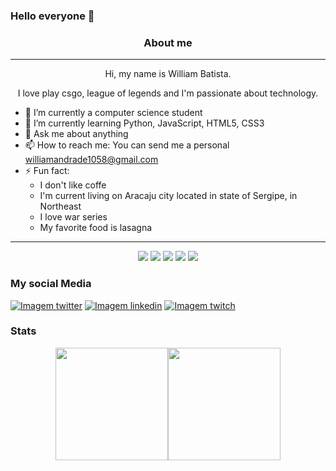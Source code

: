 ### Hello everyone 👋
<div align="center">
  <h3> About me </h3>
  <hr>
  Hi, my name is William Batista.
  
  I love play csgo, league of legends and I'm passionate about technology.
</div>

* 🔭 I’m currently a computer science student
* 🌱 I’m currently learning Python, JavaScript, HTML5, CSS3
* 💬 Ask me about anything
* 📫 How to reach me: You can send me a personal <williamandrade1058@gmail.com>
* ⚡ Fun fact:
  * I don't like coffe
  * I'm current living on Aracaju city located in state of Sergipe, in Northeast
  * I love war series
  * My favorite food is lasagna
<hr>

<div align="center" display:"flex">
  <p align="center">
 <img src="https://img.shields.io/badge/HTML5-E34F26?style=for-the-badge&logo=html5&logoColor=white" />
 <img src="https://img.shields.io/badge/CSS3-1572B6?style=for-the-badge&logo=css3&logoColor=white" />
 <img src="https://img.shields.io/badge/JavaScript-F7DF1E?style=for-the-badge&logo=javascript&logoColor=black" />
  <img src="https://img.shields.io/badge/Git-F05032?style=for-the-badge&logo=git&logoColor=white"/>
 <img src="https://img.shields.io/badge/Python-3776AB?style=for-the-badge&logo=python&logoColor=white"/>
  </p>
  </div>         

### My social Media
<div>
    <a href="https://twitter.com/wbsdev"><img src="https://img.shields.io/badge/Twitter-1DA1F2?style=for-the-badge&logo=twitter&logoColor=white" alt="Imagem twitter"></a>
    <a href="https://www.linkedin.com/in/william-andrade-78b4a6219/" target="_blank"><img src="https://img.shields.io/badge/LinkedIn-0077B5?style=for-the-badge&logo=linkedin&logoColor=white" alt="Imagem linkedin"></a>
  <a href="https://www.twitch.tv/wbs12_" target="_blank"><img src="https://img.shields.io/badge/Twitch-9146FF?style=for-the-badge&logo=twitch&logoColor=white" alt="Imagem twitch"></a>
</div>

### Stats
<p align="center">
<a href="https://github.com/williamsantanadeveloper">
<img height="180em" src="https://github-readme-stats-eight-theta.vercel.app/api?username=williamsantanadeveloper&show_icons=true&theme=tokyonight&include_all_commits=false&count_private=true"/><img height="180em" src="https://github-readme-stats-eight-theta.vercel.app/api/top-langs/?username=williamsantanadeveloper&layout=compact&langs_count=8&theme=tokyonight"/>
</a>
</p>
